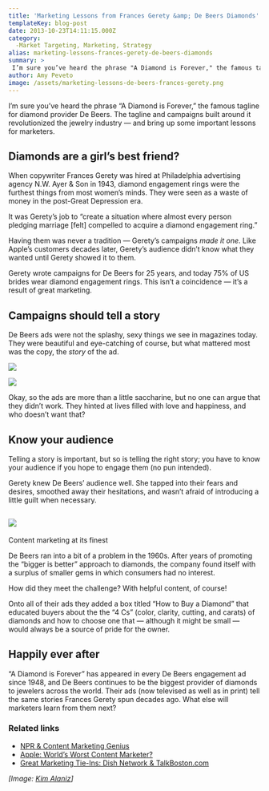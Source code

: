 ```yaml
---
title: 'Marketing Lessons from Frances Gerety &amp; De Beers Diamonds'
templateKey: blog-post
date: 2013-10-23T14:11:15.000Z
category: 
  -Market Targeting, Marketing, Strategy
alias: marketing-lessons-frances-gerety-de-beers-diamonds
summary: > 
 I’m sure you’ve heard the phrase "A Diamond is Forever," the famous tagline for diamond provider De Beers. The tagline and campaigns built around it revolutionized the jewelry industry — and bring up some important lessons for marketers.
author: Amy Peveto
image: /assets/marketing-lessons-de-beers-frances-gerety.png
---
```


I’m sure you’ve heard the phrase “A Diamond is Forever,” the famous tagline for diamond provider De Beers. The tagline and campaigns built around it revolutionized the jewelry industry — and bring up some important lessons for marketers.

Diamonds are a girl’s best friend?
----------------------------------

When copywriter Frances Gerety was hired at Philadelphia advertising agency N.W. Ayer & Son in 1943, diamond engagement rings were the furthest things from most women’s minds. They were seen as a waste of money in the post-Great Depression era.

It was Gerety’s job to “create a situation where almost every person pledging marriage \[felt\] compelled to acquire a diamond engagement ring.”

Having them was never a tradition — Gerety’s campaigns _made it one_. Like Apple’s customers decades later, Gerety’s audience didn’t know what they wanted until Gerety showed it to them.

Gerety wrote campaigns for De Beers for 25 years, and today 75% of US brides wear diamond engagement rings. This isn’t a coincidence — it’s a result of great marketing.

Campaigns should tell a story
-----------------------------

De Beers ads were not the splashy, sexy things we see in magazines today. They were beautiful and eye-catching of course, but what mattered most was the copy, the _story_ of the ad.  

![](/sites/default/files/marketing-lessons-gerety.jpg)

![](/sites/default/files/marketing-lessons.png)

Okay, so the ads are more than a little saccharine, but no one can argue that they didn’t work. They hinted at lives filled with love and happiness, and who doesn’t want that?

Know your audience
------------------

Telling a story is important, but so is telling the right story; you have to know your audience if you hope to engage them (no pun intended).

Gerety knew De Beers’ audience well. She tapped into their fears and desires, smoothed away their hesitations, and wasn’t afraid of introducing a little guilt when necessary.

![](/sites/default/files/marketing-lessons-de-beers.png)
--------------------------------------------------------

Content marketing at its finest

De Beers ran into a bit of a problem in the 1960s. After years of promoting the “bigger is better” approach to diamonds, the company found itself with a surplus of smaller gems in which consumers had no interest.

How did they meet the challenge? With helpful content, of course!

Onto all of their ads they added a box titled “How to Buy a Diamond” that educated buyers about the the “4 Cs” (color, clarity, cutting, and carats) of diamonds and how to choose one that — although it might be small — would always be a source of pride for the owner.

Happily ever after
------------------

“A Diamond is Forever” has appeared in every De Beers engagement ad since 1948, and De Beers continues to be the biggest provider of diamonds to jewelers across the world. Their ads (now televised as well as in print) tell the same stories Frances Gerety spun decades ago. What else will marketers learn from them next?

### Related links

*   [NPR & Content Marketing Genius](/insights/npr-content-marketing-genius)
*   [Apple: World’s Worst Content Marketer?](/insights/apple-worlds-worst-content-marketer)
*   [Great Marketing Tie-Ins: Dish Network & TalkBoston.com](/insights/great-marketing-tie-ins-dish-network-talkbostoncom)

_\[Image: [Kim Alaniz](http://www.flickr.com/photos/55159948@N00/6535411931/in/photolist-aXvGh4-cXpDBq-byZRaA-dVwrtL-dVwrpW-dVwreY-dVwra9-dVwrkC-bBgh5D-bbfr9F-ar3wTD-9CdzWK-bbgbpg-ayx9Sq-9esVTR-bCSLnV-bzsrtx-9fj9xL-8Jn9pG-7MqboK-9XLm3k-aFkHLK-9udWKt-7U5hE8-7NJ4aH-coQAHj-coQzzb-coQxdh-dNQx1k-dZwFU3-7FT5Gz-dPMFyn-bbgoyM-81hLGu-dPMFua-7UxVkr-aTxMpV-bbggP2-dXZEDS-9pXTd9-doUBEN-doUC7G-doUA1L-doUuJn-doUsVP-doUCy3-doUvZ8-doUDUN-doUvfX-doUsat-doUwga)\]_